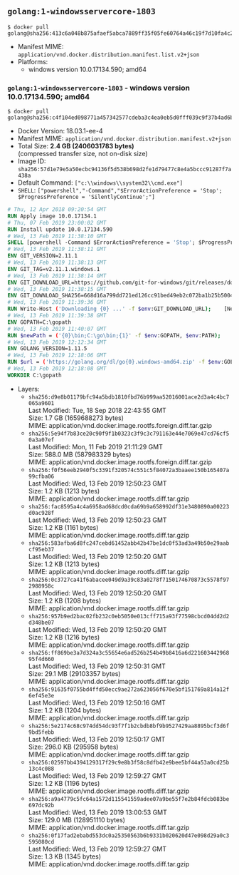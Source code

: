 ## `golang:1-windowsservercore-1803`

```console
$ docker pull golang@sha256:413c6a048b875afaef5abca7889ff35f05fe60764a46c19f7d10fa4c24672fd1
```

-	Manifest MIME: `application/vnd.docker.distribution.manifest.list.v2+json`
-	Platforms:
	-	windows version 10.0.17134.590; amd64

### `golang:1-windowsservercore-1803` - windows version 10.0.17134.590; amd64

```console
$ docker pull golang@sha256:c4f104ed098771a457342577cdeba3c4ea0eb5d0fff039c9f37b4ad6b33420e8
```

-	Docker Version: 18.03.1-ee-4
-	Manifest MIME: `application/vnd.docker.distribution.manifest.v2+json`
-	Total Size: **2.4 GB (2406031783 bytes)**  
	(compressed transfer size, not on-disk size)
-	Image ID: `sha256:57d1e79e5a50ecbc94136f5d538b698d2fe1d79477c8e4a5bccc91287f7a438a`
-	Default Command: `["c:\\windows\\system32\\cmd.exe"]`
-	`SHELL`: `["powershell","-Command","$ErrorActionPreference = 'Stop'; $ProgressPreference = 'SilentlyContinue';"]`

```dockerfile
# Thu, 12 Apr 2018 09:20:54 GMT
RUN Apply image 10.0.17134.1
# Thu, 07 Feb 2019 23:00:02 GMT
RUN Install update 10.0.17134.590
# Wed, 13 Feb 2019 11:38:10 GMT
SHELL [powershell -Command $ErrorActionPreference = 'Stop'; $ProgressPreference = 'SilentlyContinue';]
# Wed, 13 Feb 2019 11:38:11 GMT
ENV GIT_VERSION=2.11.1
# Wed, 13 Feb 2019 11:38:13 GMT
ENV GIT_TAG=v2.11.1.windows.1
# Wed, 13 Feb 2019 11:38:14 GMT
ENV GIT_DOWNLOAD_URL=https://github.com/git-for-windows/git/releases/download/v2.11.1.windows.1/MinGit-2.11.1-64-bit.zip
# Wed, 13 Feb 2019 11:38:15 GMT
ENV GIT_DOWNLOAD_SHA256=668d16a799dd721ed126cc91bed49eb2c072ba1b25b50048280a4e2c5ed56e59
# Wed, 13 Feb 2019 11:39:36 GMT
RUN Write-Host ('Downloading {0} ...' -f $env:GIT_DOWNLOAD_URL); 	[Net.ServicePointManager]::SecurityProtocol = [Net.SecurityProtocolType]::Tls12; 	Invoke-WebRequest -Uri $env:GIT_DOWNLOAD_URL -OutFile 'git.zip'; 		Write-Host ('Verifying sha256 ({0}) ...' -f $env:GIT_DOWNLOAD_SHA256); 	if ((Get-FileHash git.zip -Algorithm sha256).Hash -ne $env:GIT_DOWNLOAD_SHA256) { 		Write-Host 'FAILED!'; 		exit 1; 	}; 		Write-Host 'Expanding ...'; 	Expand-Archive -Path git.zip -DestinationPath C:\git\.; 		Write-Host 'Removing ...'; 	Remove-Item git.zip -Force; 		Write-Host 'Updating PATH ...'; 	$env:PATH = 'C:\git\cmd;C:\git\mingw64\bin;C:\git\usr\bin;' + $env:PATH; 	[Environment]::SetEnvironmentVariable('PATH', $env:PATH, [EnvironmentVariableTarget]::Machine); 		Write-Host 'Verifying install ...'; 	Write-Host '  git --version'; git --version; 		Write-Host 'Complete.';
# Wed, 13 Feb 2019 11:39:38 GMT
ENV GOPATH=C:\gopath
# Wed, 13 Feb 2019 11:40:07 GMT
RUN $newPath = ('{0}\bin;C:\go\bin;{1}' -f $env:GOPATH, $env:PATH); 	Write-Host ('Updating PATH: {0}' -f $newPath); 	[Environment]::SetEnvironmentVariable('PATH', $newPath, [EnvironmentVariableTarget]::Machine);
# Wed, 13 Feb 2019 12:12:34 GMT
ENV GOLANG_VERSION=1.11.5
# Wed, 13 Feb 2019 12:18:06 GMT
RUN $url = ('https://golang.org/dl/go{0}.windows-amd64.zip' -f $env:GOLANG_VERSION); 	Write-Host ('Downloading {0} ...' -f $url); 	Invoke-WebRequest -Uri $url -OutFile 'go.zip'; 		$sha256 = '1c734fe614fa052f44694e993f2d06f24a56b6703ee46fdfb2b9bf277819fe40'; 	Write-Host ('Verifying sha256 ({0}) ...' -f $sha256); 	if ((Get-FileHash go.zip -Algorithm sha256).Hash -ne $sha256) { 		Write-Host 'FAILED!'; 		exit 1; 	}; 		Write-Host 'Expanding ...'; 	Expand-Archive go.zip -DestinationPath C:\; 		Write-Host 'Verifying install ("go version") ...'; 	go version; 		Write-Host 'Removing ...'; 	Remove-Item go.zip -Force; 		Write-Host 'Complete.';
# Wed, 13 Feb 2019 12:18:08 GMT
WORKDIR C:\gopath
```

-	Layers:
	-	`sha256:d9e8b01179bfc94a5bdb1810fbd76b999aa52016001ace2d3a4c4bc7065a9601`  
		Last Modified: Tue, 18 Sep 2018 22:43:55 GMT  
		Size: 1.7 GB (1659688273 bytes)  
		MIME: application/vnd.docker.image.rootfs.foreign.diff.tar.gzip
	-	`sha256:5e94f7b83ce20c90f9f1b0323c3f9c3c791163e44e7069e47cd76cf50a3a07ef`  
		Last Modified: Mon, 11 Feb 2019 21:11:29 GMT  
		Size: 588.0 MB (587983329 bytes)  
		MIME: application/vnd.docker.image.rootfs.foreign.diff.tar.gzip
	-	`sha256:f0f56eeb2940f5c3391f320574c551c5f84072a3baaee150b165407a99cfba06`  
		Last Modified: Wed, 13 Feb 2019 12:50:23 GMT  
		Size: 1.2 KB (1213 bytes)  
		MIME: application/vnd.docker.image.rootfs.diff.tar.gzip
	-	`sha256:fac8595a4c4a6958ad68dcd0cda69b9a658992df31e3480890a00223d0ac928f`  
		Last Modified: Wed, 13 Feb 2019 12:50:23 GMT  
		Size: 1.2 KB (1161 bytes)  
		MIME: application/vnd.docker.image.rootfs.diff.tar.gzip
	-	`sha256:583afba6d8fc247cebd61452abb42b47be1dc0f53ad3a49b50e29aabcf95eb37`  
		Last Modified: Wed, 13 Feb 2019 12:50:20 GMT  
		Size: 1.2 KB (1213 bytes)  
		MIME: application/vnd.docker.image.rootfs.diff.tar.gzip
	-	`sha256:0c3727ca41f6abacee049d9a39c83a0278f7150174670873c5578f972988958c`  
		Last Modified: Wed, 13 Feb 2019 12:50:20 GMT  
		Size: 1.2 KB (1208 bytes)  
		MIME: application/vnd.docker.image.rootfs.diff.tar.gzip
	-	`sha256:957b9ed2bac02fb232c0eb5050e013cff715a93f77598cbcd04dd2d2d348be07`  
		Last Modified: Wed, 13 Feb 2019 12:50:20 GMT  
		Size: 1.2 KB (1216 bytes)  
		MIME: application/vnd.docker.image.rootfs.diff.tar.gzip
	-	`sha256:ff869be3a7d324a3c55654e6ad526b254b49b8416a6d22160344296895f4d660`  
		Last Modified: Wed, 13 Feb 2019 12:50:31 GMT  
		Size: 29.1 MB (29103357 bytes)  
		MIME: application/vnd.docker.image.rootfs.diff.tar.gzip
	-	`sha256:91635f0755bd4ffd50ecc9ae272a623056f670e5bf151769a814a12f6ef45e3e`  
		Last Modified: Wed, 13 Feb 2019 12:50:16 GMT  
		Size: 1.2 KB (1204 bytes)  
		MIME: application/vnd.docker.image.rootfs.diff.tar.gzip
	-	`sha256:5e2174c68c974dd54dc93f7f1b2cbdb8bf9b9527429aa8895bcf3d6f9bd5febb`  
		Last Modified: Wed, 13 Feb 2019 12:50:17 GMT  
		Size: 296.0 KB (295958 bytes)  
		MIME: application/vnd.docker.image.rootfs.diff.tar.gzip
	-	`sha256:02597bb4394129317f29c9e8b3f58c8dfb42e9bee5bf44a53a0cd25b13c4c088`  
		Last Modified: Wed, 13 Feb 2019 12:59:27 GMT  
		Size: 1.2 KB (1196 bytes)  
		MIME: application/vnd.docker.image.rootfs.diff.tar.gzip
	-	`sha256:a9a4779c5fc64a1572d115541559adee07a9be55f7e2b84fdcb083be697dc92b`  
		Last Modified: Wed, 13 Feb 2019 13:00:53 GMT  
		Size: 129.0 MB (128951110 bytes)  
		MIME: application/vnd.docker.image.rootfs.diff.tar.gzip
	-	`sha256:0f17fad2ebabd553dc0a25350563b6b9331b020620d47e098d29a0c3595080cd`  
		Last Modified: Wed, 13 Feb 2019 12:59:27 GMT  
		Size: 1.3 KB (1345 bytes)  
		MIME: application/vnd.docker.image.rootfs.diff.tar.gzip
